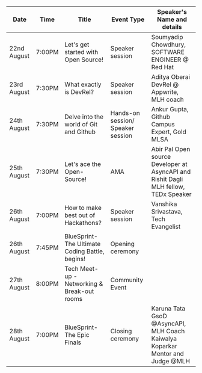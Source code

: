 | Date        | Time   | Title                                           | Event Type                        | Speaker's Name and details                                                             |
|-------------|--------|-------------------------------------------------|-----------------------------------|----------------------------------------------------------------------------------------|
| 22nd August | 7:00PM | Let's get started with Open Source!             | Speaker session                   | Soumyadip Chowdhury, SOFTWARE ENGINEER @ Red Hat                                       |
| 23rd August | 7:30PM | What exactly is DevRel?                         | Speaker session                   | Aditya Oberai DevRel @ Appwrite, MLH coach                                             |
| 24th August | 7:30PM | Delve into the world of Git and Github          | Hands-on session/ Speaker session | Ankur Gupta, Github Campus Expert, Gold MLSA                                           |
| 25th August | 7:30PM | Let's ace the Open-Source!                      | AMA                               | Abir Pal Open source Developer at AsyncAPI and   Rishit Dagli MLH fellow, TEDx Speaker |
| 26th August | 7:00PM | How to make best out of Hackathons?             | Speaker session                   | Vanshika Srivastava, Tech Evangelist                                                   |
| 26th August | 7:45PM | BlueSprint- The Ultimate Coding Battle, begins! | Opening ceremony                  |                                                                                        |
| 27th August | 8:00PM | Tech Meet-up -Networking & Break-out rooms      | Community Event                   |                                                                                        |
| 28th August | 7:00PM | BlueSprint- The Epic Finals                     | Closing ceremony                  | Karuna Tata GsoD @AsyncAPI, MLH Coach  Kaiwalya Koparkar Mentor and Judge @MLH         |
